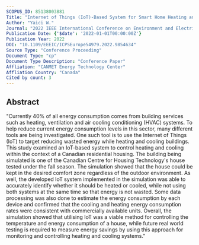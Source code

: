 ```yaml
---
SCOPUS_ID: 85138003881
Title: "Internet of Things (IoT)-Based System for Smart Home Heating and Cooling Control"
Author: "Yaici W."
Journal: "2022 IEEE International Conference on Environment and Electrical Engineering and 2022 IEEE Industrial and Commercial Power Systems Europe, EEEIC / I and CPS Europe 2022"
Publication Date: {'$date': '2022-01-01T00:00:00Z'}
Publication Year: 2022
DOI: "10.1109/EEEIC/ICPSEurope54979.2022.9854634"
Source Type: "Conference Proceeding"
Document Type: "cp"
Document Type Description: "Conference Paper"
Affliation: "CANMET Energy Technology Center"
Affliation Country: "Canada"
Cited by count: 3
---
```


## Abstract
"Currently 40% of all energy consumption comes from building services such as heating, ventilation and air cooling conditioning (HVAC) systems. To help reduce current energy consumption levels in this sector, many different tools are being investigated. One such tool is to use the Internet of Things (IoT) to target reducing wasted energy while heating and cooling buildings. This study examined an IoT-based system to control heating and cooling within the context of a Canadian residential housing. The building being simulated is one of the Canadian Centre for Housing Technology's house tested under the fall season. The simulation showed that the house could be kept in the desired comfort zone regardless of the outdoor environment. As well, the developed IoT system implemented in the simulation was able to accurately identify whether it should be heated or cooled, while not using both systems at the same time so that energy is not wasted. Some data processing was also done to estimate the energy consumption by each device and confirmed that the cooling and heating energy consumption rates were consistent with commercially available units. Overall, the simulation showed that utilising IoT was a viable method for controlling the temperature and energy consumption of a house, while future real world testing is required to measure energy savings by using this approach for monitoring and controlling heating and cooling systems."
